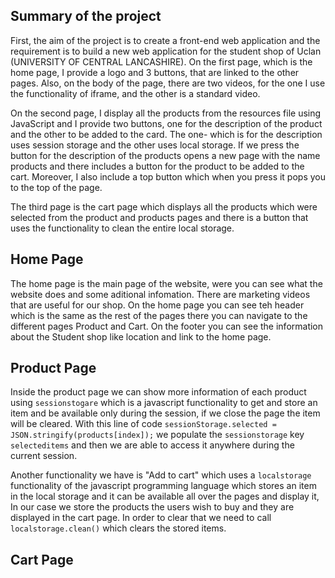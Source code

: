 ## Summary of the project

First, the aim of the project is to create a front-end web application and the requirement is to build a new web application for the student shop of Uclan (UNIVERSITY OF CENTRAL LANCASHIRE). On the first page, which is the home page, I provide a logo and 3 buttons, that are linked to the other pages. Also, on the body of the page, there are two videos, for the one I use the functionality of iframe, and the other is a standard video.



On the second page, I display all the products from the resources file using JavaScript and I provide two buttons, one for the description of the product and the other to be added to the card. The one- which is for the description uses session storage and the other uses local storage. If we press the button for the description of the products opens a new page with the name products and there includes a button for the product to be added to the cart. Moreover, I also include a top button which when you press it pops you to the top of the page.



The third page is the cart page which displays all the products which were selected from the product and products pages and there is a button that uses the functionality to clean the entire local storage.

## Home Page
The home page is the main page of the website, were you can see what the website does and some aditional infomation. There are marketing videos that are useful for our shop. 
On the home page you can see teh header which is the same as the rest of the pages there you can navigate to the different pages Product and Cart. On the footer you can see the information about the Student shop like location and link to the home page.

## Product Page


Inside the product page we can show more information of each product using `sessionstogare` which is a javascript functionality to get and store an item and be available only during the session, if we close the page the item will be cleared.
With this line of code `sessionStorage.selected = JSON.stringify(products[index]);` we populate the `sessionstorage` key `selecteditems` and then we are able to access it anywhere during the current session.

Another functionality we have is "Add to cart" which uses a `localstorage` functionality of the javascript programming language which stores an item in the local storage and it can be available all over the pages and display it, In our case we store the products the users wish to buy and they are displayed in the 
cart page. In order to clear that we need to call ``localstorage.clean()`` which clears the stored items. 



## Cart Page
